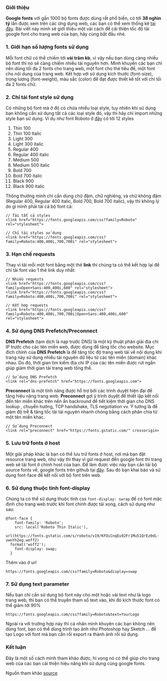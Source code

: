### Giới thiệu
**Google fonts** với gần 1000 bộ fonts được dùng rất phổ biến, có tới **38 nghìn tỷ** lần được xem trên các ứng dụng web, các bạn có thể xem thống kê [tại đây](https://fonts.google.com/analytics).
Bài viết này mình sẽ giới thiệu một vài cách để cải thiện tốc độ tải google font cho trang web của bạn, hãy cùng bắt đầu nhé.

### 1. Giới hạn số lượng fonts sử dụng
Mỗi font chữ có thể chiếm tới **vài trăm kb**, vì vậy nếu bạn dùng càng nhiều bộ font thì nó sẽ càng chiếm nhiều tài nguyên hơn. 
Mình khuyên các bạn chỉ nên dùng tối đa 2 fonts cho trang web, một font cho thẻ tiêu đề, một font cho nội dung của trang web.
Kết hợp với sử dụng kích thước (font-size), trọng lượng (font-weight), màu sắc (color) để đạt được thiết kế tốt với chỉ tối đa 2 fonts chữ. 

### 2. Chỉ tải font style sử dụng
Có những bộ font mà ở đó có chứa nhiều loại style, tuy nhiên khi sử dụng bạn không cần sử dụng tất cả các loại style đó, vậy thì hãy chỉ import những style bạn sử dụng.
Ví dụ như font Roboto ở [đây](https://fonts.google.com/specimen/Roboto) có tới 12 styles

1. Thin 100
2. Thin 100 Italic
3. Light 300
4. Light 300 italic
5. Regular 400
6. Regular 400 italic
7. Medium 500
8. Medium 500 italic
9. Bold 700
10. Bold 700 italic
11. Black 900
12. Black 900 italic


Thông thường mình chỉ cần dùng chữ đậm, chữ nghiêng, và chữ không đậm (Regular 400, Regular 400 italic, Bold 700, Bold 700 italic), vậy thì không lý do gì mình phải tải cả bộ font cả:
```
// Tải tất cả styles
<link href="https://fonts.googleapis.com/css?family=Roboto" rel="stylesheet">

// Chỉ tải styles sử dụng
<link href="https://fonts.googleapis.com/css?family=Roboto:400,400i,700,700i" rel="stylesheet">
```

### 3. Hạn chế requests
Thay vì tải mỗi một font bằng một thẻ **link** thì chúng ta có thể kết hợp lại để chỉ tải font vào 1 thẻ link duy nhất:
```
// Nhiều requests
<link href="https://fonts.googleapis.com/css?family=Open+Sans:400,400i,600" rel="stylesheet">
<link href="https://fonts.googleapis.com/css?family=Roboto:400,400i,700,700i" rel="stylesheet">

// Kết hợp requests
<link href="https://fonts.googleapis.com/css?family=Roboto:400,400i,700,700i|Open+Sans:400,400i,600" rel="stylesheet">
```

### 4. Sử dụng DNS Prefetch/Preconnect
**DNS Prefetch** (tạm dịch là nạp trước DNS) là một kỹ thuật phân giải địa chỉ IP trước cho các tên miền web, được dùng để tăng tốc cho website.
Mục đích chính của **DNS Prefetch** là để tăng tốc độ trang web tải về nội dung khi trang này sử dụng nhiều tài nguyên dữ liệu từ các tên miền (domain) khác nhau. Do đó, thời gian tìm kiếm địa chỉ IP của các tên miền được rút ngắn giúp giảm thời gian tải trang web tổng thể.
```
// Sử dụng DNS Prefetch
<link rel="dns-prefetch" href="https://fonts.googleapis.com">
```

**Preconnect** là một tính năng được hỗ trợ bởi các trình duyệt hiện đại để tăng hiệu năng trang web. **Preconnect** gợi ý trình duyệt để thiết lập kết nối đến tên miền khác trên nền ẩn backround để tiết kiệm thời gian cho DNS lookup , chuyển hướng, TCP handshake, TLS negotiation vv. Ý tưởng là để giảm độ trễ & tăng tốc tải tài nguyên nhanh chóng bằng cách phân chia từ một tên miền khác.
```
// Sử dụng Preconnect
<link rel="preconnect" href="https://fonts.gstatic.com/" crossorigin>
```

### 5. Lưu trữ fonts ở host
Một giải pháp khác là bạn có thể lưu trữ fonts ở host, nơi mà bạn đặt resource trang web, như vậy thì thay vì gửi request đến google font thì trang web sẽ tải font ở chính host của bạn.
Để làm được việc này bạn cần tải bộ source fonts về, google fonts trên github tại [đây](https://github.com/google/fonts).
Sau đó bạn khai báo và sử dụng font-face để kết nối với bộ font trên web.

### 6. Sử dụng thuộc tính font-display
Chúng ta có thể sử dụng thuộc tính css `font-display: swrap` để có font mặc định cho trang web trước khi font chính được tải xong, cách sử dụng như sau:
```
@font-face {
    font-family: 'Roboto';
    src: local('Roboto Thin Italic'),
  url(https://fonts.gstatic.com/s/roboto/v19/KFOiCnqEu92Fr1Mu51QrEz0dL-vwnYh2eg.woff2)
  format('woff2');
    font-display: swap;
  }
```

Thêm vào ở url
```
https://fonts.googleapis.com/css?family=Roboto&display=swap
```

### 7. Sử dụng text parameter
Nếu bạn chỉ cần sử dụng bộ font này cho một hoặc vài text như là logo trang web, thì bạn có thể truyền tham số text vào, khi đó kích thước font có thể giảm tới 90%
```
https://fonts.googleapis.com/css?family=Roboto&text=YourLogo
```

Ngoài ra với trường hợp này thì cá nhân mình khuyên các bạn không nên dùng font, bạn có thể dùng trình tạo ảnh như Photoshop hay Sketch ... để tạo Logo với font mà bạn cần rồi export ra thành ảnh rồi sử dụng.

### Kết luận
Đây là một số cách mình tham khảo được, hi vọng nó có thể giúp cho trang web của các bạn cải thiện hiệu năng khi sử dụng cùng google fonts.

Nguồn tham khảo [source](https://www.smashingmagazine.com/2019/06/optimizing-google-fonts-performance/)